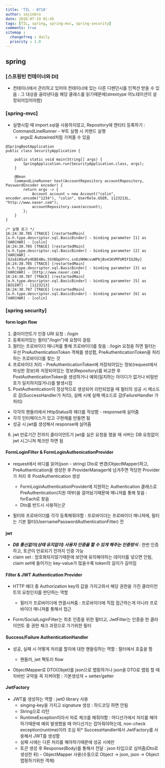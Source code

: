```yaml
---
title: 'TIL - 0718'
author: imjinbro
date: 2018-07-19 01:45
tags: [TIL, spring, spring-mvc, spring-security]
comments: true
sitemap :
  changefreq : daily
  priority : 1.0
---
```


## spring 
### [스프링빈 컨테이너와 DI]
* 컨테이너에서 관리하고 있어야 컨테이너에 있는 다른 디펜던시를 인젝션 받을 수 있음 : 그 대상을 골라낸다음 해당 클래스를 읽기때문에(streotype 어노테이션이 설정되어있어야함)

### [spring-mvc]
* 실행시킬 때 import.sql을 사용하지않고, Repository에 엔티티 등록하기 : CommandLineRunner - 부트 실행 시 커맨드 실행
  * args로 Autowired처럼 가져올 수 있음

~~~
@SpringBootApplication
public class SecurityApplication {

    public static void main(String[] args) {
        SpringApplication.run(SecurityApplication.class, args);
    }

    @Bean
    CommandLineRunner test(AccountRepository accountRepository, PasswordEncoder encoder) {
        return args -> {
            Account account = new Account("colin", encoder.encode("1234"), "colin", UserRole.USER, 1123213L, "http://www.naver.com");
            accountRepository.save(account);
        };
    }
}

/* 실행 로그 */
16:24:30.705 [TRACE] [restartedMain] [o.h.type.descriptor.sql.BasicBinder] - binding parameter [1] as [VARCHAR] - [colin]
16:24:30.705 [TRACE] [restartedMain] [o.h.type.descriptor.sql.BasicBinder] - binding parameter [2] as [VARCHAR] - [$2a$10$uFy4EBE4Bu.5SVBbpUYrc.ss6zNHWcvuWP6jBx41KVMfUMIFIGZ0y]
16:24:30.705 [TRACE] [restartedMain] [o.h.type.descriptor.sql.BasicBinder] - binding parameter [3] as [VARCHAR] - [http://www.naver.com]
16:24:30.707 [TRACE] [restartedMain] [o.h.type.descriptor.sql.BasicBinder] - binding parameter [5] as [BIGINT] - [1123213]
16:24:30.707 [TRACE] [restartedMain] [o.h.type.descriptor.sql.BasicBinder] - binding parameter [6] as [VARCHAR] - [colin]
~~~
  
### [spring security]
#### form login flow
1. 클라이언트가 인증 URI 요청 : /login
2. 등록되어있는 필터("/login")에 요청이 걸림
3. 필터는 프로바이더 매니져를 통해 프로바이더를 찾음 : /login 요청을 하면 필터는 우선 PreAuthenticationToken 객체를 생성함, PreAuthenticationToken을 처리하는 프로바이더를 찾는 것
4. 프로바이더 처리 - PreAuthenticationToken에 저장되어있는 정보(request에서 파싱한 정보)와 저장되어있는 정보(Repository)를 비교한 후 PostAuthenticationToken을 생성하거나 예외(일치하는 아이디가 없거나 비밀번호가 일치하지않거나)를 발생시킴
5. PostAuthentication이 정상적으로 생성되어 리턴되었을 때 필터의 성공 시 메소드로 감(SuccessHandler가 처리), 실패 시에 실패 메소드로 감(FailureHandler 가 처리)
  * 각각의 핸들러에서 HttpStatus와 헤더를 작성함 - response에 실어줌
  * 각각 인터페이스가 있고 구현체를 만들면 됨
  * 성공 시 jwt를 생성해서 response에 실어줌

6. jwt 만료기간 전까지 클라이언트가 jwt를 실은 요청을 했을 때 서버는 DB 요청없이 jwt 시그니쳐 체크만 하면 됨
  
#### FormLoginFilter & FormLoginAuthenicationProvider
* request에서 바디를 읽어(json - string) Dto로 변경(ObjectMapper)하고, PreAuthentication을 생성한 후 ProviderManager에 넘겨주면 적당한 Provider가 처리 후 PostAuthentication 생성
  * FormLoginAuthenticationProvider에 지원하는 Authentication 클래스로 PreAuthentication(지원 여부)을 걸어놨기때문에 매니져를 통해 찾음 : forEach로 찾음
  * Dto를 반드시 사용하는군

* 필터와 프로바이더를 각각 등록해줘야함 : 프로바이더는 프로바이더 매니져에, 필터는 기본 필터(UsernamePasswordAuthenticationFilter) 전

#### jwt
* ***DB 통신없이(상태 유지없이) 사용자 인증을 할 수 있게 해주는 인증방식*** : 한번 인증하고, 토큰이 만료되기 전까지 인증 가능
* claim set : 암호화되지않기때문에 보안에 유의해야하는 데이터를 넣으면 안됨, claim set에 들어가는 key-value가 많을수록 token의 길이가 길어짐
  
#### Filter & JWT Authentication Provider
* HTTP 헤더 중 Authorization key의 값을 가지고와서 해당 권한을 가진 클라이언트의 요청인지를 판단하는 역할
  * 필터가 프로바이더에 연결시켜줌 : 프로바이더에 직접 접근하는게 아니라 프로바이더 매니져를 통해서 접근

* Form/SocialLoginFilter는 최초 인증을 위한 필터고, JwtFilter는 인증을 한 클라이언트 중 권한 체크 과정으로 가기위한 필터
  
#### Success/Failure AuthenticationHandler 
* 성공, 실패 시 어떻게 처리를 할지에 대한 핸들링하는 역할 : 필터에서 호출을 함
  * 핸들러, jwt 팩토리 flow

* ObjectMapper로 DTO(Objet)를 json으로 맵핑하거나 json을 DTO로 맵핑 할 때 자바빈 규약을 꼭 지켜야함 : 기본생성자 + setter/getter

#### JwtFactory
* JWT를 생성하는 역할 : jwt0 library 사용
  * singing-key을 가지고 signature 생성 : 하드코딩 하면 안됨
  * String으로 리턴
  * RuntimeException이라서 따로 체크를 해줘야함 : 어디선가에서 처리를 해야하기때문에 예외 발생했을 때 어디선가는 잡아줘야하는데, non-check exception(runtime)이라 조심
뒤* SuccessHandler에서 JwtFactory를 사용해서 JWT를 생성함
  * 실패 시에는 다른 처리를 해야하기때문에 성공 시에만
  * 토큰 생성 후 Response(Body)를 통해서 전달 : json 타입으로 심어줌(Dto로 생성한 뒤) - ObjectMapper 사용(수동으로 Object -> json, json -> Object 맵핑하기위한 객체)

